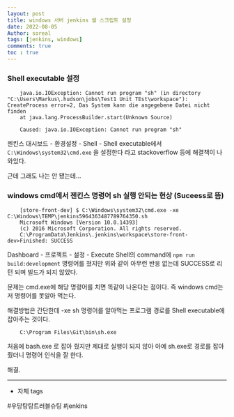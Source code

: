 ```yaml
---
layout: post
title: windows 서버 jenkins 쉘 스크립트 설정
date: 2022-08-05
Author: soreal
tags: [jenkins, windows]
comments: true
toc : true
---
```




### Shell executable 설정


```
    java.io.IOException: Cannot run program "sh" (in directory "C:\Users\Markus\.hudson\jobs\Test1 Unit TEst\workspace"): CreateProcess error=2, Das System kann die angegebene Datei nicht finden
    at java.lang.ProcessBuilder.start(Unknown Source)

    Caused: java.io.IOException: Cannot run program "sh"

```

젠킨스 대시보드 - 환경설정 - Shell - Shell executable에서 `C:\Windows\system32\cmd.exe` 을 설정한다 라고 stackoverflow 등에 해결책이 나와있다.



근데 그래도 나는 안 됐는데...



### windows cmd에서 젠킨스 명령어 sh 실행 안되는 현상 (Suceess로 뜸)

```
    [store-front-dev] $ C:\Windows\system32\cmd.exe -xe C:\Windows\TEMP\jenkins5964363487789764350.sh 
    Microsoft Windows [Version 10.0.14393] 
    (c) 2016 Microsoft Corporation. All rights reserved. 
    C:\ProgramData\Jenkins\.jenkins\workspace\store-front-dev>Finished: SUCCESS
```


Dashboard - 프로젝트 - 설정 - Execute Shell의 command에 `npm run build:development` 명령어를 쳤지만 위와 같이 아무런 반응 없는데 SUCCESS로 리턴 되며 빌드가 되지 않았다.


문제는 cmd.exe에 해당 명령어를 치면 똑같이 나온다는 점이다. 
즉 windows cmd는 저 명령어를 못알아 먹는다. 


해결방법은 간단한데 -xe sh 명령어를 알아먹는 프로그램 경로를 Shell executable에 잡아주는 것이다. 


````
    C:\Program Files\Git\bin\sh.exe

````

처음에 bash.exe 로 잡아 줬지만 제대로 실행이 되지 않아 아예 sh.exe로 경로를 잡아줬더니 명령어 인식을 잘 한다.

해결.


***
- 자체 tags

#우당탕탕트러블슈팅 #jenkins


